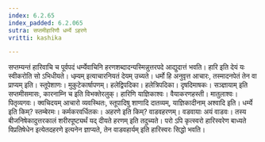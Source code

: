 ```yaml
---
index: 6.2.65
index_padded: 6.2.065
sutra: सप्तमीहारिणौ धर्म्ये ऽहरणे
vritti: kashika

---
```

सप्तम्यन्तं हारिवाचि च पूर्वपदं धर्म्येवाचिनि हरणशब्दादन्यस्मिन्नुत्तरपदे आद्युदात्तं भवति। हारि इति देयं यः स्वीकरोति सो ऽभिधीयते। धम्र्यम् इत्याचारनियतं देयम् उच्यते। धर्मो हि अनुवृत्त आचारः, तस्मादनपेतं तेन वा प्राप्यम् इति। स्तूपेशाणः। मुकुटेकार्षापणम्। हलेद्विपदिका। हलेत्रिपदिका। दृषदिमाषकः। सञ्ज्ञायाम् इति सप्तमीसमासः, कारनाम्नि च इति विभक्तेरलुक्। हारिणि याज्ञिकाश्वः। वैयाकरणहस्ती। मातुलाश्वः। पितृव्यगवः। क्वचिदयम् आचारो व्यवस्थितः, स्तूपादिषु शाणादि दातव्यम्, याज्ञिकादीनाम् अश्वादि इति। धर्म्ये इति किम्? स्तम्बेरमः। कर्मकरवर्धितकः। अहरणे इति किम्? वाडवहरणम्। वडवायाः अयं वाडवः। तस्य बीजनिषेकादुत्तरकालं शरीरपूष्ट्यर्थं यद् दीयते हरणम् इति तदुच्यते। परो ऽपि कृत्स्वरो हारिस्वरेण बाध्यते विप्रतिषेधेन इत्येतदहरणे इत्यनेन ज्ञाप्यते, तेन वाडवहार्यम् इति हारिस्वरः सिद्धो भवति।